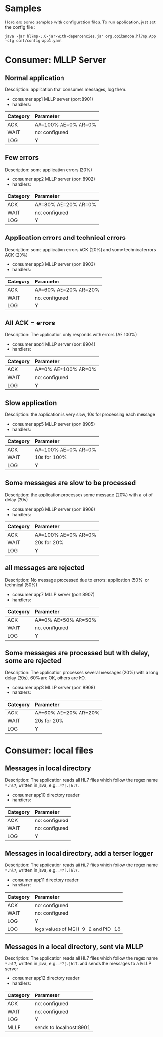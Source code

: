 Samples
========================

Here are some samples with configuration files. 
To run application, just set the config file :

    java -jar hl7mp-1.0-jar-with-dependencies.jar org.opikanoba.hl7mp.App -cfg conf/config-app1.yaml

# Consumer: MLLP Server
## Normal application
Description: application that consumes messages, log them.

- consumer app1 MLLP server (port 8901)
- handlers:

| Category      | Parameter               |
| ------------- |:------------------------|
| ACK           | AA=100% AE=0% AR=0%     |
| WAIT          | not configured          | 
| LOG           | Y                       |

## Few errors
Description: some application errors (20%)

- consumer app2 MLLP server (port 8902)
- handlers:

| Category      | Parameter               |
| ------------- |:------------------------|
| ACK           | AA=80% AE=20% AR=0%     |
| WAIT          | not configured          | 
| LOG           | Y                       |

## Application errors and technical errors
Description: some application errors ACK (20%) and some technical errors ACK (20%)

- consumer app3 MLLP server (port 8903)
- handlers:

| Category      | Parameter               |
| ------------- |:------------------------|
| ACK           | AA=60% AE=20% AR=20%    |
| WAIT          | not configured          | 
| LOG           | Y                       |

## All ACK = errors
Description: The application only responds with errors (AE 100%)

- consumer app4 MLLP server (port 8904)
- handlers:

| Category      | Parameter               |
| ------------- |:------------------------|
| ACK           | AA=0% AE=100% AR=0%     |
| WAIT          | not configured          | 
| LOG           | Y                       |

## Slow application
Description: the application is very slow, 10s for processing each message 

- consumer app5 MLLP server (port 8905)
- handlers:

| Category      | Parameter               |
| ------------- |:------------------------|
| ACK           | AA=100% AE=0% AR=0%     |
| WAIT          | 10s for 100%            | 
| LOG           | Y                       |

## Some messages are slow to be processed
Description: the application processes some message (20%) with a lot of delay (20s)

- consumer app6 MLLP server (port 8906)
- handlers:

| Category      | Parameter               |
| ------------- |:------------------------|
| ACK           | AA=100% AE=0% AR=0%     |
| WAIT          | 20s for 20%             | 
| LOG           | Y                       |

## all messages are rejected
Description: No message processed due to errors: application (50%) or technical (50%)

- consumer app7 MLLP server (port 8907)
- handlers:

| Category      | Parameter               |
| ------------- |:------------------------|
| ACK           | AA=0% AE=50% AR=50%     |
| WAIT          | not configured          | 
| LOG           | Y                       |


## Some messages are processed but with delay, some are rejected
Description: The application processes several messages (20%) with a long delay (20s). 60% are OK, others are KO.

- consumer app8 MLLP server (port 8908)
- handlers:

| Category      | Parameter               |
| ------------- |:------------------------|
| ACK           | AA=60% AE=20% AR=20%    |
| WAIT          | 20s for 20%             | 
| LOG           | Y                       |

# Consumer: local files
## Messages in local directory
Description: The application reads all HL7 files which follow the regex name `*.hl7`, written in java, e.g. `.*?[.]hl7`.

- consumer app10 directory reader
- handlers:

| Category      | Parameter               |
| ------------- |:------------------------|
| ACK           | not configured          |
| WAIT          | not configured          | 
| LOG           | Y                       |

## Messages in local directory, add a terser logger
Description: The application reads all HL7 files which follow the regex name `*.hl7`, written in java, e.g. `.*?[.]hl7`.

- consumer app11 directory reader
- handlers:

| Category      | Parameter                         |
| ------------- |:----------------------------------|
| ACK           | not configured                    |
| WAIT          | not configured                    | 
| LOG           | Y                                 |
| LOG           | logs values of MSH-9-2 and PID-18 |                       

## Messages in a local directory, sent via MLLP
Description: The application reads all HL7 files which follow the regex name `*.hl7`, written in java, e.g. `.*?[.]hl7`. and sends the messages to a MLLP server

- consumer app12 directory reader
- handlers:

| Category      | Parameter                         |
| ------------- |:----------------------------------|
| ACK           | not configured                    |
| WAIT          | not configured                    | 
| LOG           | Y                                 |
| MLLP          | sends to localhost:8901           |                       

